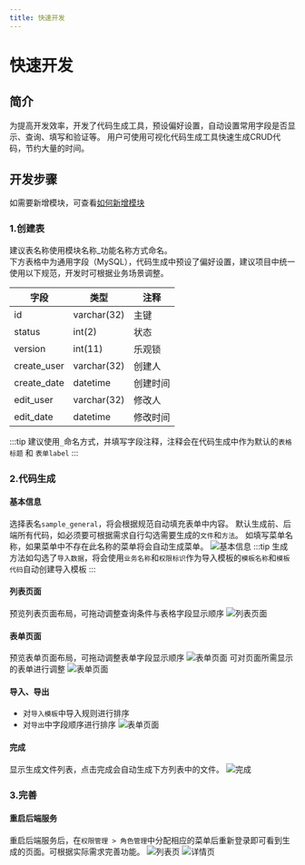 ```yaml
---
title: 快速开发
---
```


# 快速开发

## 简介

为提高开发效率，开发了代码生成工具，预设偏好设置，自动设置常用字段是否显示、查询、填写和验证等。 用户可使用可视化代码生成工具快速生成CRUD代码，节约大量的时间。

## 开发步骤
如需要新增模块，可查看[如何新增模块](/back-end/add-module.html '新增模块')
### 1.创建表
建议表名称使用模块名称_功能名称方式命名。  
下方表格中为通用字段（MySQL），代码生成中预设了偏好设置，建议项目中统一使用以下规范，开发时可根据业务场景调整。

| 字段 | 类型 | 注释 |
| --- | --- | --- |
id|varchar(32)|主键
status|int(2)|状态
version|int(11)|乐观锁
create_user|varchar(32)|创建人
create_date|datetime|创建时间
edit_user|varchar(32)|修改人
edit_date|datetime|修改时间

:::tip 
建议使用`_`命名方式，并填写字段注释，注释会在代码生成中作为默认的`表格标题` 和 `表单label`
:::

### 2.代码生成

#### 基本信息

选择表名`sample_general`，将会根据规范自动填充表单中内容。 默认生成前、后端所有代码，如必须要可根据需求自行勾选需要生成的`文件`和`方法`。
如填写菜单名称，如果菜单中不存在此名称的菜单将会自动生成菜单。
![基本信息](/assets/images/generation/step-1.png)
:::tip
生成方法如勾选了`导入数据`，将会使用`业务名称`和`权限标识`作为导入模板的`模板名称`和`模板代码`自动创建导入模板
:::
#### 列表页面
预览列表页面布局，可拖动调整查询条件与表格字段显示顺序
![列表页面](/assets/images/generation/step-2.png)
#### 表单页面
预览表单页面布局，可拖动调整表单字段显示顺序
![表单页面](/assets/images/generation/step-3.1.png)
可对页面所需显示的表单进行调整
![表单页面](/assets/images/generation/step-3.2.png)
#### 导入、导出
- 对`导入模板`中导入规则进行排序
- 对`导出`中字段顺序进行排序
![表单页面](/assets/images/generation/step-4.png)
#### 完成
显示生成文件列表，点击完成会自动生成下方列表中的文件。
![完成](/assets/images/generation/step-5.png)
### 3.完善
#### 重启后端服务
重启后端服务后，在`权限管理 > 角色管理`中分配相应的菜单后重新登录即可看到生成的页面。可根据实际需求完善功能。
![列表页](/assets/images/sample/list.png)
![详情页](/assets/images/sample/input.png)

